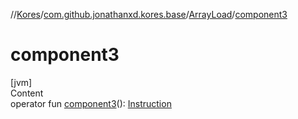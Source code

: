 //[Kores](../../index.md)/[com.github.jonathanxd.kores.base](../index.md)/[ArrayLoad](index.md)/[component3](component3.md)



# component3  
[jvm]  
Content  
operator fun [component3](component3.md)(): [Instruction](../../com.github.jonathanxd.kores/-instruction/index.md)  



